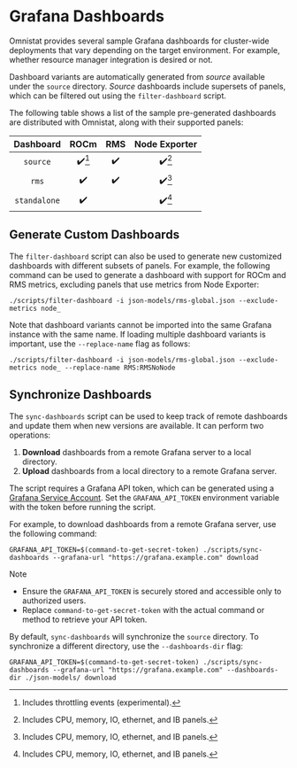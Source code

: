 # Grafana Dashboards

Omnistat provides several sample Grafana dashboards for cluster-wide
deployments that vary depending on the target environment. For example,
whether resource manager integration is desired or not.

Dashboard variants are automatically generated from *source* available under
the `source` directory. *Source* dashboards include supersets of panels, which
can be filtered out using the `filter-dashboard` script.

The following table shows a list of the sample pre-generated dashboards are
distributed with Omnistat, along with their supported panels:

| Dashboard    | ROCm                   | RMS                | Node Exporter          |
| :---:        | :---:                  | :---:              | :---:                  |
| `source`     | :heavy_check_mark:[^1] | :heavy_check_mark: | :heavy_check_mark:[^2] |
| `rms`        | :heavy_check_mark:     | :heavy_check_mark: | :heavy_check_mark:[^2] |
| `standalone` | :heavy_check_mark:     |                    | :heavy_check_mark:[^2] |

[^1]: Includes throttling events (experimental).
[^2]: Includes CPU, memory, IO, ethernet, and IB panels.

## Generate Custom Dashboards

The `filter-dashboard` script can also be used to generate new customized
dashboards with different subsets of panels. For example, the following command
can be used to generate a dashboard with support for ROCm and RMS metrics,
excluding panels that use metrics from Node Exporter:

```
./scripts/filter-dashboard -i json-models/rms-global.json --exclude-metrics node_
```

Note that dashboard variants cannot be imported into the same Grafana instance
with the same name.  If loading multiple dashboard variants is important, use
the `--replace-name` flag as follows:

```
./scripts/filter-dashboard -i json-models/rms-global.json --exclude-metrics node_ --replace-name RMS:RMSNoNode
```

## Synchronize Dashboards

The `sync-dashboards` script can be used to keep track of remote dashboards and
update them when new versions are available. It can perform two operations:
 1. **Download** dashboards from a remote Grafana server to a local directory.
 2. **Upload** dashboards from a local directory to a remote Grafana server.

The script requires a Grafana API token, which can be generated using a [Grafana
Service Account](https://grafana.com/docs/grafana/latest/administration/service-accounts/).
Set the `GRAFANA_API_TOKEN` environment variable with the token before running
the script.

For example, to download dashboards from a remote Grafana server, use the
following command:
```
GRAFANA_API_TOKEN=$(command-to-get-secret-token) ./scripts/sync-dashboards --grafana-url "https://grafana.example.com" download
```

> [!NOTE]
> - Ensure the `GRAFANA_API_TOKEN` is securely stored and accessible only to
>   authorized users.
> - Replace `command-to-get-secret-token` with the actual command or method to
>   retrieve your API token.

By default, `sync-dashboards` will synchronize the `source` directory. To
synchronize a different directory, use the `--dashboards-dir` flag:
```
GRAFANA_API_TOKEN=$(command-to-get-secret-token) ./scripts/sync-dashboards --grafana-url "https://grafana.example.com" --dashboards-dir ./json-models/ download
```
